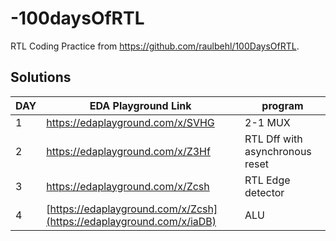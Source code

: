 # -100daysOfRTL
RTL Coding Practice from https://github.com/raulbehl/100DaysOfRTL. 



## Solutions

| DAY | EDA Playground Link | program |
|----------|----------|----------|
| 1   |  https://edaplayground.com/x/SVHG |  2-1 MUX |
| 2   | https://edaplayground.com/x/Z3Hf  | RTL Dff with asynchronous reset |
| 3   | https://edaplayground.com/x/Zcsh | RTL Edge detector |
| 4   | [https://edaplayground.com/x/Zcsh](https://edaplayground.com/x/iaDB) | ALU |




